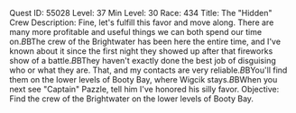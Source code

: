 Quest ID: 55028
Level: 37
Min Level: 30
Race: 434
Title: The "Hidden" Crew
Description: Fine, let's fulfill this favor and move along. There are many more profitable and useful things we can both spend our time on.$B$BThe crew of the Brightwater has been here the entire time, and I've known about it since the first night they showed up after that fireworks show of a battle.$B$BThey haven't exactly done the best job of disguising who or what they are. That, and my contacts are very reliable.$B$BYou'll find them on the lower levels of Booty Bay, where Wigcik stays.$B$BWhen you next see "Captain" Pazzle, tell him I've honored his silly favor.
Objective: Find the crew of the Brightwater on the lower levels of Booty Bay.
